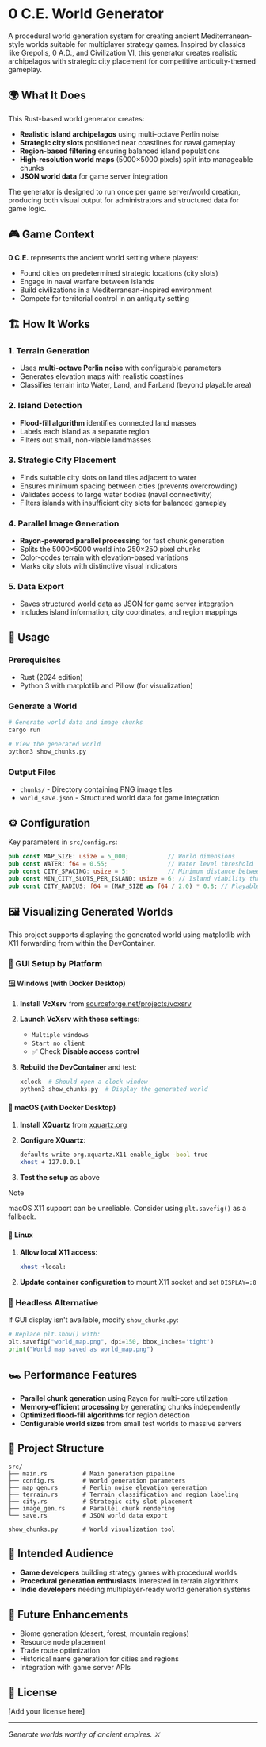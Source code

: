 # 0 C.E. World Generator

A procedural world generation system for creating ancient Mediterranean-style worlds suitable for multiplayer strategy games. Inspired by classics like Grepolis, 0 A.D., and Civilization VI, this generator creates realistic archipelagos with strategic city placement for competitive antiquity-themed gameplay.

## 🌍 What It Does

This Rust-based world generator creates:

- **Realistic island archipelagos** using multi-octave Perlin noise
- **Strategic city slots** positioned near coastlines for naval gameplay
- **Region-based filtering** ensuring balanced island populations
- **High-resolution world maps** (5000×5000 pixels) split into manageable chunks
- **JSON world data** for game server integration

The generator is designed to run once per game server/world creation, producing both visual output for administrators and structured data for game logic.

## 🎮 Game Context

**0 C.E.** represents the ancient world setting where players:
- Found cities on predetermined strategic locations (city slots)
- Engage in naval warfare between islands
- Build civilizations in a Mediterranean-inspired environment
- Compete for territorial control in an antiquity setting

## 🏗️ How It Works

### 1. Terrain Generation
- Uses **multi-octave Perlin noise** with configurable parameters
- Generates elevation maps with realistic coastlines
- Classifies terrain into Water, Land, and FarLand (beyond playable area)

### 2. Island Detection
- **Flood-fill algorithm** identifies connected land masses
- Labels each island as a separate region
- Filters out small, non-viable landmasses

### 3. Strategic City Placement
- Finds suitable city slots on land tiles adjacent to water
- Ensures minimum spacing between cities (prevents overcrowding)
- Validates access to large water bodies (naval connectivity)
- Filters islands with insufficient city slots for balanced gameplay

### 4. Parallel Image Generation
- **Rayon-powered parallel processing** for fast chunk generation
- Splits the 5000×5000 world into 250×250 pixel chunks
- Color-codes terrain with elevation-based variations
- Marks city slots with distinctive visual indicators

### 5. Data Export
- Saves structured world data as JSON for game server integration
- Includes island information, city coordinates, and region mappings

## 🚀 Usage

### Prerequisites
- Rust (2024 edition)
- Python 3 with matplotlib and Pillow (for visualization)

### Generate a World
```bash
# Generate world data and image chunks
cargo run

# View the generated world
python3 show_chunks.py
```

### Output Files
- `chunks/` - Directory containing PNG image tiles
- `world_save.json` - Structured world data for game integration

## ⚙️ Configuration

Key parameters in `src/config.rs`:

```rust
pub const MAP_SIZE: usize = 5_000;           // World dimensions
pub const WATER: f64 = 0.55;                 // Water level threshold
pub const CITY_SPACING: usize = 5;           // Minimum distance between cities
pub const MIN_CITY_SLOTS_PER_ISLAND: usize = 6; // Island viability threshold
pub const CITY_RADIUS: f64 = (MAP_SIZE as f64 / 2.0) * 0.8; // Playable area
```

## 🖼️ Visualizing Generated Worlds

This project supports displaying the generated world using matplotlib with X11 forwarding from within the DevContainer.

### 🧭 GUI Setup by Platform

#### 🪟 Windows (with Docker Desktop)

1. **Install VcXsrv** from [sourceforge.net/projects/vcxsrv](https://sourceforge.net/projects/vcxsrv/)

2. **Launch VcXsrv with these settings**:
   - `Multiple windows`
   - `Start no client`
   - ✅ Check **Disable access control**

3. **Rebuild the DevContainer** and test:
   ```bash
   xclock  # Should open a clock window
   python3 show_chunks.py  # Display the generated world
   ```

#### 🍏 macOS (with Docker Desktop)

1. **Install XQuartz** from [xquartz.org](https://www.xquartz.org)

2. **Configure XQuartz**:
   ```bash
   defaults write org.xquartz.X11 enable_iglx -bool true
   xhost + 127.0.0.1
   ```

3. **Test the setup** as above

> [!NOTE]
> macOS X11 support can be unreliable. Consider using `plt.savefig()` as a fallback.

#### 🐧 Linux

1. **Allow local X11 access**:
   ```bash
   xhost +local:
   ```

2. **Update container configuration** to mount X11 socket and set `DISPLAY=:0`

### 🧯 Headless Alternative

If GUI display isn't available, modify `show_chunks.py`:

```python
# Replace plt.show() with:
plt.savefig("world_map.png", dpi=150, bbox_inches='tight')
print("World map saved as world_map.png")
```

## 🏎️ Performance Features

- **Parallel chunk generation** using Rayon for multi-core utilization
- **Memory-efficient processing** by generating chunks independently
- **Optimized flood-fill algorithms** for region detection
- **Configurable world sizes** from small test worlds to massive servers

## 📁 Project Structure

```
src/
├── main.rs          # Main generation pipeline
├── config.rs        # World generation parameters
├── map_gen.rs       # Perlin noise elevation generation
├── terrain.rs       # Terrain classification and region labeling
├── city.rs          # Strategic city slot placement
├── image_gen.rs     # Parallel chunk rendering
└── save.rs          # JSON world data export

show_chunks.py       # World visualization tool
```

## 🎯 Intended Audience

- **Game developers** building strategy games with procedural worlds
- **Procedural generation enthusiasts** interested in terrain algorithms
- **Indie developers** needing multiplayer-ready world generation systems

## 🔮 Future Enhancements

- Biome generation (desert, forest, mountain regions)
- Resource node placement
- Trade route optimization
- Historical name generation for cities and regions
- Integration with game server APIs

## 📝 License

[Add your license here]

---

*Generate worlds worthy of ancient empires. ⚔️*
